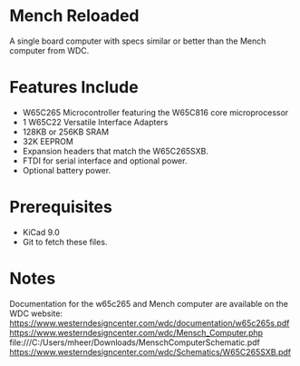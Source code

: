 # Mench Reloaded

A single board computer with specs similar or better than the Mench computer from WDC.

Features Include
======
* W65C265 Microcontroller featuring the W65C816 core microprocessor
* 1 W65C22 Versatile Interface Adapters
* 128KB or 256KB SRAM
* 32K EEPROM
* Expansion headers that match the W65C265SXB.
* FTDI for serial interface and optional power.
* Optional battery power.

Prerequisites
======
* KiCad 9.0
* Git to fetch these files.

Notes
======
Documentation for the w65c265 and Mench computer are available on the WDC website:
https://www.westerndesigncenter.com/wdc/documentation/w65c265s.pdf
https://www.westerndesigncenter.com/wdc/Mensch_Computer.php
file:///C:/Users/mheer/Downloads/MenschComputerSchematic.pdf
https://www.westerndesigncenter.com/wdc/Schematics/W65C265SXB.pdf
